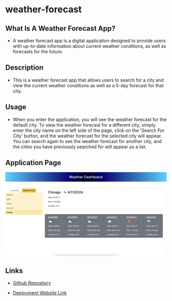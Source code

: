 # weather-forecast

## What Is A Weather Forecast App?
* A weather forecast app is a digital application designed to provide users with up-to-date information about current weather conditions, as well as forecasts for the future.

## Description
* This is a weather forecast app that allows users to search for a city and view the current weather conditions as well as a 5-day forecast for that city.

## Usage 
* When you enter the application, you will see the weather forecast for the default city. To view the weather forecast for a different city, simply enter the city name on the left side of the page, click on the 'Search For City' button, and the weather forecast for the selected city will appear. You can search again to see the weather forecast for another city, and the cities you have previously searched for will appear as a list.

## Application Page
![application-page](./assets/images/application-page.png)


## Links

* [Github Repository](https://github.com/veyselarslan12/weather-forecast)

* [Deployment Website Link]()
